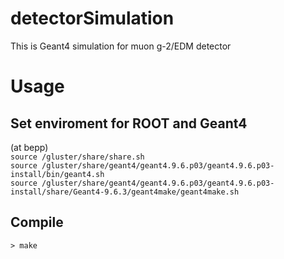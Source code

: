 detectorSimulation
====

This is Geant4 simulation for muon g-2/EDM detector

# Usage
## Set enviroment for ROOT and Geant4
(at bepp)  
`source /gluster/share/share.sh`  
`source /gluster/share/geant4/geant4.9.6.p03/geant4.9.6.p03-install/bin/geant4.sh`  
`source /gluster/share/geant4/geant4.9.6.p03/geant4.9.6.p03-install/share/Geant4-9.6.3/geant4make/geant4make.sh`  

## Compile
`> make`  


